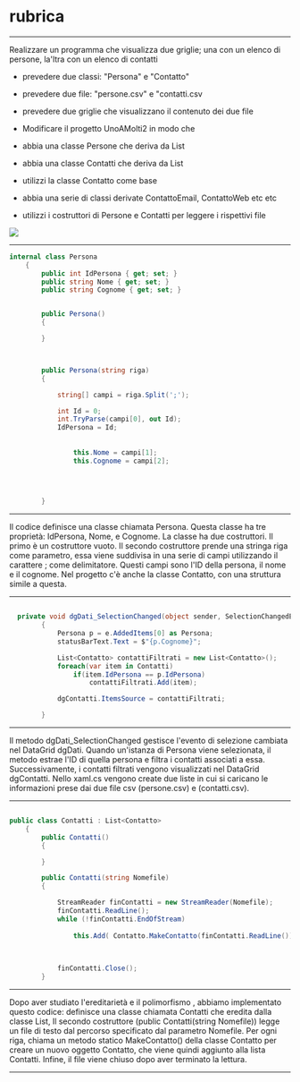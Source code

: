 # rubrica

***
Realizzare un programma che visualizza due griglie; una con un elenco di persone, la'ltra con un elenco di contatti

- prevedere due classi: "Persona" e "Contatto"
- prevedere due file: "persone.csv" e "contatti.csv
- prevedere due griglie che visualizzano il contenuto dei due file

- Modificare il progetto UnoAMolti2 in modo che 
- abbia una classe Persone che deriva da List<Persona>
- abbia una classe Contatti che deriva da List<Contatto>
- utilizzi la classe Contatto come base
- abbia una serie di classi derivate ContattoEmail, ContattoWeb etc etc
- utilizzi i costruttori di Persone e Contatti per leggere i rispettivi file


<img src="https://github.com/ale02082000/rubrica/assets/127590077/fa8cdde7-aa9a-4015-b6fe-d6f83eaf5f0b">


***


``` c#
internal class Persona
    {
        public int IdPersona { get; set; }
        public string Nome { get; set; }
        public string Cognome { get; set; }


        public Persona()
        {

        }



        public Persona(string riga)
        {

            string[] campi = riga.Split(';');

            int Id = 0;
            int.TryParse(campi[0], out Id);
            IdPersona = Id;
            
                
                this.Nome = campi[1];
                this.Cognome = campi[2];
               
          


        }

``` 

***
Il codice definisce una classe chiamata Persona.
Questa classe ha tre proprietà: IdPersona, Nome, e Cognome.
La classe ha due costruttori. Il primo è un costruttore vuoto.
Il secondo costruttore prende una stringa riga come parametro,  essa viene suddivisa in una serie di campi utilizzando il carattere ; come delimitatore.
Questi campi sono l'ID della persona, il nome e il cognome.
Nel progetto c'è anche la classe Contatto, con una struttura simile a questa.
***


``` c#

  private void dgDati_SelectionChanged(object sender, SelectionChangedEventArgs e)
        {
            Persona p = e.AddedItems[0] as Persona;
            statusBarText.Text = $"{p.Cognome}";

            List<Contatto> contattiFiltrati = new List<Contatto>();
            foreach(var item in Contatti)
                if(item.IdPersona == p.IdPersona)
                    contattiFiltrati.Add(item);

            dgContatti.ItemsSource = contattiFiltrati;

        }
```
***
Il metodo dgDati_SelectionChanged gestisce l'evento di selezione cambiata nel DataGrid dgDati.
Quando un'istanza di Persona viene selezionata, il metodo estrae l'ID di quella persona e filtra i contatti associati a essa. Successivamente, i contatti filtrati vengono visualizzati nel DataGrid dgContatti.
Nello xaml.cs vengono create due liste in cui si caricano le informazioni prese dai due file csv (persone.csv) e (contatti.csv).

***

``` c#

public class Contatti : List<Contatto>
    {
        public Contatti()
        {

        }

        public Contatti(string Nomefile)
        {

            StreamReader finContatti = new StreamReader(Nomefile);
            finContatti.ReadLine();
            while (!finContatti.EndOfStream)
            
                this.Add( Contatto.MakeContatto(finContatti.ReadLine()));

              
            
            finContatti.Close();
        }

```

***

Dopo aver studiato l'ereditarietà e il polimorfismo , abbiamo implementato questo codice:
definisce una classe chiamata Contatti che eredita dalla classe List<Contatto>,
Il secondo costruttore (public Contatti(string Nomefile)) legge un file di testo dal percorso specificato dal parametro Nomefile. Per ogni riga, chiama un metodo statico MakeContatto() della classe Contatto per creare un nuovo oggetto Contatto, che viene quindi aggiunto alla lista Contatti. Infine, il file viene chiuso dopo aver terminato la lettura.

***


